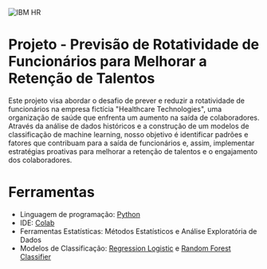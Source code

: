 ![IBM HR](https://www.springml.com/wp-content/uploads/2020/08/employee-attrition.png)

# Projeto - Previsão de Rotatividade de Funcionários para Melhorar a Retenção de Talentos

Este projeto visa abordar o desafio de prever e reduzir a rotatividade de funcionários na empresa fictícia "Healthcare Technologies", uma organização de saúde que enfrenta um aumento na saída de colaboradores. Através da análise de dados históricos e a construção de um modelos de classificação de machine learning, nosso objetivo é identificar padrões e fatores que contribuam para a saída de funcionários e, assim, implementar estratégias proativas para melhorar a retenção de talentos e o engajamento dos colaboradores.

# Ferramentas
* Linguagem de programação: [Python](https://www.python.org/)
* IDE: [Colab](https://colab.research.google.com/)
* Ferramentas Estatísticas: Métodos Estatísticos e Análise Exploratória de Dados
* Modelos de Classificação: [Regression Logistic](https://scikit-learn.org/stable/modules/generated/sklearn.linear_model.LogisticRegression.html) e [Random Forest Classifier](https://scikit-learn.org/stable/modules/generated/sklearn.ensemble.RandomForestClassifier.html)
